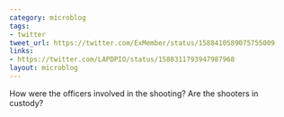 ```yaml
---
category: microblog
tags:
- twitter
tweet_url: https://twitter.com/ExMember/status/1588410589075755009
links:
- https://twitter.com/LAPDPIO/status/1588311793947987968
layout: microblog
---
```

How were the officers involved in the shooting? Are the shooters in custody?
